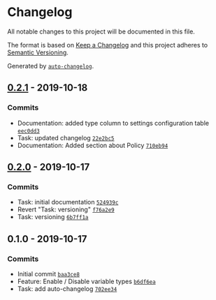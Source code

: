 # Changelog

All notable changes to this project will be documented in this file.

The format is based on [Keep a Changelog](https://keepachangelog.com/en/1.0.0/)
and this project adheres to [Semantic Versioning](https://semver.org/spec/v2.0.0.html).

Generated by [`auto-changelog`](https://github.com/CookPete/auto-changelog).

## [0.2.1](https://github.com/hphoeksma/theme.cssvariables/compare/0.2.0...0.2.1) - 2019-10-18

### Commits

- Documentation: added type column to settings configuration table [`eec0dd3`](https://github.com/hphoeksma/theme.cssvariables/commit/eec0dd36aae5f51ff0c4bdceba7f00d9ab17c1a0)
- Task: updated changelog [`22e2bc5`](https://github.com/hphoeksma/theme.cssvariables/commit/22e2bc599bde5641f011b03c560d82e603f033cd)
- Documentation: Added section about Policy [`710eb94`](https://github.com/hphoeksma/theme.cssvariables/commit/710eb944c135ce7bf4749750102bb3e70fbbb1ef)

## [0.2.0](https://github.com/hphoeksma/theme.cssvariables/compare/0.1.0...0.2.0) - 2019-10-17

### Commits

- Task: initial documentation [`524939c`](https://github.com/hphoeksma/theme.cssvariables/commit/524939c3c4b355baaec2992abcb4ebd8c4eb26a4)
- Revert "Task: versioning" [`f76a2e9`](https://github.com/hphoeksma/theme.cssvariables/commit/f76a2e9f79381d406922a97d7f74670d1b4834e3)
- Task: versioning [`6b7ff1a`](https://github.com/hphoeksma/theme.cssvariables/commit/6b7ff1a93baeb7f3a6e45dab02796da4b2b845af)

## 0.1.0 - 2019-10-17

### Commits

- Initial commit [`baa3ce8`](https://github.com/hphoeksma/theme.cssvariables/commit/baa3ce8c317fc49e0c76004b339a634bb32387db)
- Feature: Enable / Disable variable types [`b6df6ea`](https://github.com/hphoeksma/theme.cssvariables/commit/b6df6ea7e8e31ce139c30be06a090249d29c28e8)
- Task: add auto-changelog [`702ee34`](https://github.com/hphoeksma/theme.cssvariables/commit/702ee3416de918161a946350bf8c903d098649f3)
